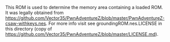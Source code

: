 This ROM is used to determine the memory area containing a loaded ROM.
It was legally obtained from https://github.com/Vector35/PwnAdventureZ/blob/master/PwnAdventureZ-csaw-withkeys.nes.
For more info visit see groundingROM.nes.LICENSE in this directory (copy of https://github.com/Vector35/PwnAdventureZ/blob/master/LICENSE.md).
